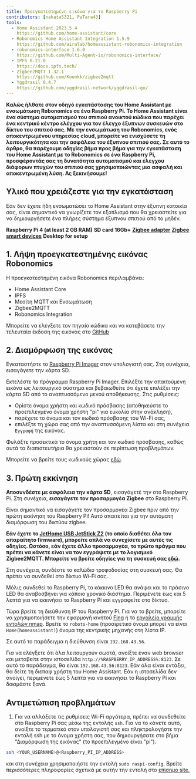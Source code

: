 ```yaml
---
title: Προεγκατεστημένη εικόνα για το Raspberry Pi
contributors: [nakata5321, PaTara43]
tools:
  - Home Assistant 2023.5.4
    https://github.com/home-assistant/core
  - Robonomics Home Assistant Integration 1.5.9
    https://github.com/airalab/homeassistant-robonomics-integration
  - robonomics-interface 1.6.0
    https://github.com/Multi-Agent-io/robonomics-interface/
  - IPFS 0.21.0
    https://docs.ipfs.tech/
  - Zigbee2MQTT 1.32.1
    https://github.com/Koenkk/zigbee2mqtt
  - Yggdrasil 0.4.7
    https://github.com/yggdrasil-network/yggdrasil-go/
---
```


**Καλώς ήλθατε στον οδηγό εγκατάστασης του Home Assistant με ενσωμάτωση Robonomics σε ένα Raspberry Pi. Το Home Assistant είναι ένα σύστημα αυτοματισμού του σπιτιού ανοικτού κώδικα που παρέχει ένα κεντρικό κέντρο ελέγχου για τον έλεγχο έξυπνων συσκευών στο δίκτυο του σπιτιού σας. Με την ενσωμάτωση του Robonomics, ενός αποκεντρωμένου υπηρεσίας cloud, μπορείτε να ενισχύσετε τη λειτουργικότητα και την ασφάλεια του έξυπνου σπιτιού σας. Σε αυτό το άρθρο, θα παρέχουμε οδηγίες βήμα προς βήμα για την εγκατάσταση του Home Assistant με το Robonomics σε ένα Raspberry Pi, προσφέροντάς σας τη δυνατότητα αυτοματισμού και έλεγχου διάφορων πτυχών του σπιτιού σας χρησιμοποιώντας μια ασφαλή και αποκεντρωμένη λύση. Ας ξεκινήσουμε!**

## Υλικό που χρειάζεστε για την εγκατάσταση

Εάν δεν έχετε ήδη ενσωματώσει το Home Assistant στην έξυπνη κατοικία σας, είναι σημαντικό να γνωρίζετε τον εξοπλισμό που θα χρειαστείτε για να δημιουργήσετε ένα πλήρες σύστημα έξυπνου σπιτιού από το μηδέν.

  <robo-wiki-grid-element-wrapper textAlign="center" :columns="3" flexible>
    <robo-wiki-grid-element>
      <robo-wiki-picture src="home-assistant/need_2.png" /> 
      <b>Raspberry Pi 4 (at least 2 GB RAM)</b>
    </robo-wiki-grid-element>
    <robo-wiki-grid-element>
      <robo-wiki-picture src="home-assistant/need_3.png" /> 
      <b>SD card 16Gb+</b>
    </robo-wiki-grid-element>
    <robo-wiki-grid-element>
      <robo-wiki-picture src="home-assistant/need_7.png" /> 
      <a href="https://www.zigbee2mqtt.io/information/supported_adapters.html" target="_blank"><b>Zigbee adapter</b></a>
    </robo-wiki-grid-element>
  </robo-wiki-grid-element-wrapper>

  <robo-wiki-grid-element-wrapper textAlign="center" :columns="2">
    <robo-wiki-grid-element>
      <robo-wiki-picture src="home-assistant/need_5.png" />
      <a href="https://www.zigbee2mqtt.io/supported-devices/" target="_blank"><b>Zigbee smart devices</b></a>
    </robo-wiki-grid-element>
    <robo-wiki-grid-element>
      <robo-wiki-picture src="home-assistant/need_9.png" />
      <b>Desktop for setup</b>
    </robo-wiki-grid-element>
  </robo-wiki-grid-element-wrapper>


## 1. Λήψη προεγκατεστημένης εικόνας Robonomics

Η προεγκατεστημένη εικόνα Robonomics περιλαμβάνει:
- Home Assistant Core
- IPFS
- Μεσίτη MQTT και Ενσωμάτωση
- Zigbee2MQTT
- Robonomics Integration

<robo-wiki-button label="Download image (~528 Mb)" link="https://crustipfs.info/ipfs/QmeDPrNYLQKFCZgPmxyxDWSAXSjSaw7Dx46d9p3JSGM1hA?filename=robonomics_rpi.xz&download=true" />

<robo-wiki-note type="warning" title="For advanced users">

Μπορείτε να ελέγξετε τον πηγαίο κώδικα και να κατεβάσετε την τελευταία έκδοση της εικόνας στο [GitHub](https://github.com/airalab/Robonomics-HomeAssistant-image/releases)

</robo-wiki-note>


## 2. Διαμόρφωση της εικόνας

Εγκαταστήστε το [Raspberry Pi Imager](https://www.raspberrypi.com/software/) στον υπολογιστή σας. Στη συνέχεια, εισαγάγετε την κάρτα SD.

<robo-wiki-picture src="home-assistant/insert-sd-card.gif" alt="insert SD card" />

Εκτελέστε το πρόγραμμα Raspberry Pi Imager. Επιλέξτε την απαιτούμενη εικόνα ως λειτουργικό σύστημα και βεβαιωθείτε ότι έχετε επιλέξει την κάρτα SD από το αναπτυσσόμενο μενού αποθήκευσης.
Στις ρυθμίσεις:
- Ορίστε όνομα χρήστη και κωδικό πρόσβασης (αποθηκεύστε το προεπιλεγμένο όνομα χρήστη "pi" για ευκολία στην ανάκληση),  
- παρέχετε το όνομα και τον κωδικό πρόσβασης του Wi-Fi σας, 
- επιλέξτε τη χώρα σας από την αναπτυσσόμενη λίστα
και στη συνέχεια `Εγγραφή` της εικόνας. 
                   
<robo-wiki-note type="note">Φυλάξτε προσεκτικά το όνομα χρήτη και τον κωδικό πρόσβασης, καθώς αυτά τα διαπιστευτήρια θα χρειαστούν σε περίπτωση προβλημάτων.</robo-wiki-note>
                        
<robo-wiki-video autoplay loop controls :videos="[{src: 'https://cloudflare-ipfs.com/ipfs/QmSZM7uVizqQjLnKJy2kifs9uDZB91MgALDBARenkzU3mb', type:'mp4'}]" cover="covers/cover-1.png" />

Μπορείτε να βρείτε τους κωδικούς χώρας [εδώ](https://en.wikipedia.org/wiki/List_of_ISO_3166_country_codes).

## 3. Πρώτη εκκίνηση

**Αποσυνδέστε με ασφάλεια την κάρτα SD**, εισαγάγετέ την στο Raspberry Pi. Στη συνέχεια, **εισαγάγετε τον προσαρμογέα Zigbee** στο Raspberry Pi.

<robo-wiki-note type="warning">Είναι σημαντικό να εισαγάγετε τον προσαρμογέα Zigbee πριν από την πρώτη εκκίνηση του Raspberry Pi! 
Αυτό απαιτείται για την αυτόματη διαμόρφωση του δικτύου zigbee.</robo-wiki-note>

**Εάν έχετε το [JetHome USB JetStick Z2](https://jethome.ru/z2/?sl=en) (το οποίο διαθέτει όλο τον απαραίτητο firmware), μπορείτε απλά να συνεχίσετε με αυτές τις οδηγίες. Ωστόσο, εάν έχετε άλλο προσαρμογέα, το πρώτο πράγμα που πρέπει να κάνετε είναι να τον εγγράψετε με το λογισμικό Zigbee2MQTT. Μπορείτε να βρείτε οδηγίες για τη συσκευή σας [εδώ](https://www.zigbee2mqtt.io/information/supported_adapters.html).**

Στη συνέχεια, συνδέστε το καλώδιο τροφοδοσίας στη συσκευή σας. Θα πρέπει να συνδεθεί στο δίκτυο Wi-Fi σας. 

<robo-wiki-picture src="home-assistant/first-start.gif" alt="first boot" />

Μόλις συνδεθεί το Raspberry Pi, το κόκκινο LED θα ανάψει και το πράσινο LED θα αναβοσβήνει για κάποιο χρονικό διάστημα. Περιμένετε έως και 5 λεπτά για να εκκινήσει το Raspberry Pi και εγγραφείτε στο δίκτυο.

Τώρα βρείτε τη διεύθυνση IP του Raspberry Pi. Για να το βρείτε, μπορείτε να χρησιμοποιήσετε την εφαρμογή κινητού [Fing](https://www.fing.com/products) ή 
το [εργαλείο γραμμής εντολών nmap](https://vitux.com/find-devices-connected-to-your-network-with-nmap/). Βρείτε το `robots-home` (προαιρετικό όνομα μπορεί να είναι `Home(homeassistant)`) 
όνομα της κεντρικής μηχανής στη λίστα IP. 

Σε αυτό το παράδειγμα η διεύθυνση είναι `192.168.43.56`. 

Για να ελέγξετε ότι όλα λειτουργούν σωστά, ανοίξτε έναν web browser και μεταβείτε στην ιστοσελίδα `http://%RASPBERRY_IP_ADDRESS%:8123`. Σε αυτό το παράδειγμα, θα είναι `192.168.43.56:8123`.
Εάν όλα είναι εντάξει, θα δείτε τη διεπαφ χρήστη του Home Assistant. Εάν η ιστοσελίδα δεν ανοίγει, περιμένετε έως 5 λεπτά για να εκκινήσει το Raspberry Pi και δοκιμάστε ξανά. 

<robo-wiki-video loop controls :videos="[{src: 'https://crustipfs.info/ipfs/QmXjFaTd81dLrMgADtENmSqbS2uJuLJUgQUrmDu2CsSuAq', type:'mp4'}]"  cover="covers/cover-2.png" />


## Αντιμετώπιση προβλημάτων

1. Για να αλλάξετε τις ρυθμίσεις Wi-Fi αργότερα, πρέπει να συνδεθείτε στο Raspberry Pi σας μέσω της εντολής `ssh`. Για να το κάνετε αυτό, ανοίξτε το τερματικό στον υπολογιστή σας
και πληκτρολογήστε την εντολή ssh με το όνομα χρήστη σας, που δημιουργήσατε στο βήμα "Διαμόρφωση της εικόνας" (το προεπιλεγμένο είναι "pi"). 

<code-helper additionalLine="your_username@your_hostname">

```bash
ssh <YOUR_USERNAME>@<Raspberry_PI_IP_ADDRESS>
```
</code-helper>

και στη συνέχεια χρησιμοποιήστε την εντολή `sudo raspi-config`. Βρείτε περισσότερες πληροφορίες σχετικά με αυτήν την εντολή στο [επίσημο site.](https://www.raspberrypi.com/documentation/computers/configuration.html)
